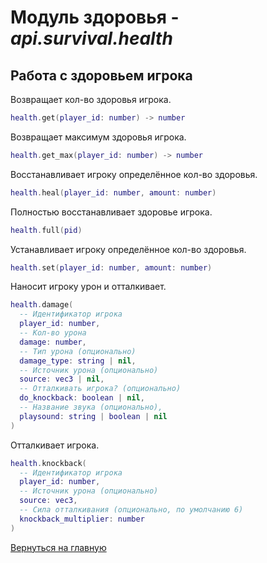 # Модуль здоровья - *api.survival.health*

## Работа с здоровьем игрока

Возвращает кол-во здоровья игрока.

```lua
health.get(player_id: number) -> number
```

Возвращает максимум здоровья игрока.

```lua
health.get_max(player_id: number) -> number
```

Восстанавливает игроку определённое кол-во здоровья.

```lua
health.heal(player_id: number, amount: number)
```

Полностью восстанавливает здоровье игрока.

```lua
health.full(pid)
```

Устанавливает игроку определённое кол-во здоровья.

```lua
health.set(player_id: number, amount: number)
```

Наносит игроку урон и отталкивает.

```lua
health.damage(
  -- Идентификатор игрока
  player_id: number,
  -- Кол-во урона
  damage: number,
  -- Тип урона (опционально)
  damage_type: string | nil,
  -- Источник урона (опционально)
  source: vec3 | nil,
  -- Отталкивать игрока? (опционально)
  do_knockback: boolean | nil,
  -- Название звука (опционально),
  playsound: string | boolean | nil
)
```

Отталкивает игрока.

```lua
health.knockback(
  -- Идентификатор игрока
  player_id: number,
  -- Источник урона (опционально)
  source: vec3,
  -- Сила отталкивания (опционально, по умолчанию 6)
  knockback_multiplier: number
)
```

[Вернуться на главную](index.md)
